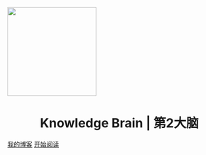 <p align=" Knowledge Brain | 第2大脑">
<img src="https://image-bed-20181207-1257458714.cos.ap-shanghai.myqcloud.com/Blog-20190315/hot-18-star-logo.png" 
    width="200" height="200"/>
</p>
<h1 align="center">Knowledge Brain | 第2大脑</h1>

[我的博客](http://liubaoshuai.com/)
[开始阅读](#第2大脑)




